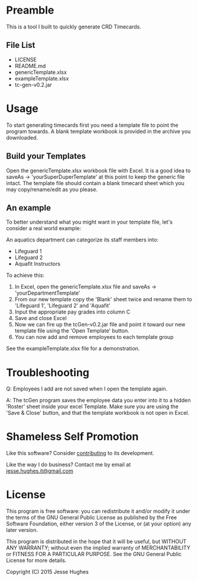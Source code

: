 
# Preamble
This is a tool I built to quickly generate CRD Timecards.
## File List
- LICENSE
- README.md
- genericTemplate.xlsx
- exampleTemplate.xlsx
- tc-gen-v0.2.jar

# Usage
To start generating timecards first you need a template file to point
the program towards.  A blank template workbook is provided in the
archive you downloaded.

## Build your Templates
Open the genericTemplate.xlsx workbook file with Excel. It is
a good idea to saveAs -> 'yourSuperDuperTemplate' at this point to keep
the generic file intact. The template file should contain a blank timecard
sheet which you may copy/rename/edit as you please.

## An example
To better understand what you might want in your template file, let's consider
a real world example:

An aquatics department can categorize its staff members into:

- Lifeguard 1
- Lifeguard 2
- Aquafit Instructors

To achieve this:

1. In Excel, open the genericTemplate.xlsx file and
saveAs -> 'yourDepartmentTemplate'
2. From our new template copy the 'Blank' sheet twice and rename
them to 'Lifeguard 1', 'Lifeguard 2' and 'Aquafit'
3. Input the appropriate pay grades into column C
4. Save and close Excel
5. Now we can fire up the tcGen-v0.2.jar file and point it toward
our new template file
using the 'Open Template' button.
6. You can now add and remove employees to each template group

See the exampleTemplate.xlsx file for a demonstration.

# Troubleshooting
Q: Employees I add are not saved when I open the template again.

A: The tcGen program saves the employee data you enter into it to a
hidden 'Roster' sheet inside your excel Template. Make sure you are
using the 'Save & Close' button, and that the template workbook
is not open in Excel.

# Shameless Self Promotion
Like this software? Consider [contributing](http://jessejames.ca/projects/tc-gen)
to its development.

Like the way I do business? Contact me by email at jesse.hughes.it@gmail.com

# License
This program is free software: you can redistribute it and/or modify
it under the terms of the GNU General Public License as published by
the Free Software Foundation, either version 3 of the License, or
(at your option) any later version.

This program is distributed in the hope that it will be useful,
but WITHOUT ANY WARRANTY; without even the implied warranty of
MERCHANTABILITY or FITNESS FOR A PARTICULAR PURPOSE.  See the
GNU General Public License for more details.

Copyright (C) 2015 Jesse Hughes
